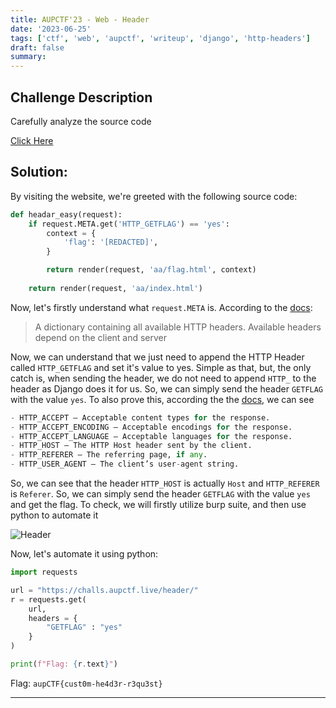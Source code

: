 ```yaml
---
title: AUPCTF'23 - Web - Header
date: '2023-06-25'
tags: ['ctf', 'web', 'aupctf', 'writeup', 'django', 'http-headers']
draft: false
summary: 
---
```


## Challenge Description

Carefully analyze the source code

[Click Here](https://challs.aupctf.live/header/)

## Solution:

By visiting the website, we're greeted with the following source code:

```py
def headar_easy(request):
    if request.META.get('HTTP_GETFLAG') == 'yes':
        context = {
            'flag': '[REDACTED]',
        }

        return render(request, 'aa/flag.html', context)
    
    return render(request, 'aa/index.html')
```

Now, let's firstly understand what `request.META` is. According to the [docs](https://docs.djangoproject.com/en/3.2/ref/request-response/#django.http.HttpRequest.META):

> A dictionary containing all available HTTP headers. Available headers depend on the client and server

Now, we can understand that we just need to append the HTTP Header called `HTTP_GETFLAG` and set it's value to yes. Simple as that, but, the only catch is, when sending the header, we do not need to append `HTTP_` to the header as Django does it for us. So, we can simply send the header `GETFLAG` with the value `yes`. To also prove this, according the the [docs](https://docs.djangoproject.com/en/3.2/ref/request-response/#django.http.HttpRequest.META), we can see

```py
- HTTP_ACCEPT – Acceptable content types for the response.
- HTTP_ACCEPT_ENCODING – Acceptable encodings for the response.
- HTTP_ACCEPT_LANGUAGE – Acceptable languages for the response.
- HTTP_HOST – The HTTP Host header sent by the client.
- HTTP_REFERER – The referring page, if any.
- HTTP_USER_AGENT – The client’s user-agent string.
```

So, we can see that the header `HTTP_HOST` is actually `Host` and `HTTP_REFERER` is `Referer`. So, we can simply send the header `GETFLAG` with the value `yes` and get the flag. To check, we will firstly utilize burp suite, and then use python to automate it

![Header](/static/writeups/aupctf/web/header_1.png)

Now, let's automate it using python:

```py
import requests

url = "https://challs.aupctf.live/header/"
r = requests.get(
	url,
	headers = {
		"GETFLAG" : "yes"
	}
)

print(f"Flag: {r.text}")
```

Flag: `aupCTF{cust0m-he4d3r-r3qu3st}`

---